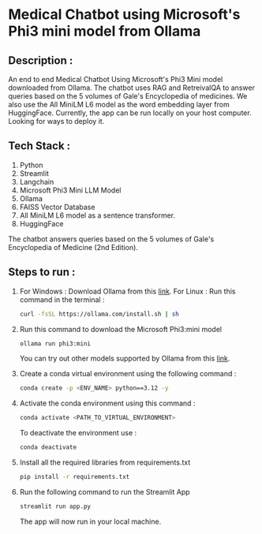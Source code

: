 # Medical Chatbot using Microsoft's Phi3 mini model from Ollama

## Description : 
An end to end Medical Chatbot Using Microsoft's Phi3 Mini model downloaded from Ollama. The chatbot uses RAG and RetreivalQA to answer queries based on the 5 volumes of Gale's Encyclopedia of medicines. We also use the All MiniLM L6 model as the word embedding layer from HuggingFace. Currently, the app can be run locally on your host computer. Looking for ways to deploy it.

## Tech Stack : 
1. Python
2. Streamlit
3. Langchain
4. Microsoft Phi3 Mini LLM Model
5. Ollama
6. FAISS Vector Database
7. All MiniLM L6 model as a sentence transformer.
8. HuggingFace

The chatbot answers queries based on the 5 volumes of Gale's Encyclopedia of Medicine (2nd Edition).

## Steps to run : 
1. For Windows : Download Ollama from this [link](https://ollama.com/).
   For Linux : Run this command in the terminal :
   ```bash
   curl -fsSL https://ollama.com/install.sh | sh
   ```
3. Run this command to download the Microsoft Phi3:mini model
   ```bash
   ollama run phi3:mini
   ```
   You can try out other models supported by Ollama from this [link](https://ollama.com/library).
4. Create a conda virtual environment using the following command :
   ```bash
   conda create -p <ENV_NAME> python==3.12 -y
   ```
5. Activate the conda environment using this command :
   ```bash
   conda activate <PATH_TO_VIRTUAL_ENVIRONMENT>
   ```

   To deactivate the environment use :
   ```bash
   conda deactivate
   ```
6. Install all the required libraries from requirements.txt
   ```bash
   pip install -r requirements.txt
   ```
7. Run the following command to run the Streamlit App
   ```bash
   streamlit run app.py
   ```

   The app will now run in your local machine. 
